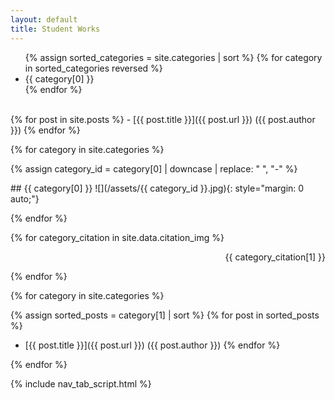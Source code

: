 ```yaml
---
layout: default
title: Student Works
---
```


<ul class="nav">
  {% assign sorted_categories = site.categories | sort %}
  {% for category in sorted_categories reversed %}
    <li class="nav_item">
      <a class="nav_link tab_link" onclick="open_tab(event, '{{ category[0] | downcase |  replace: " ", "-" }}')">{{ category[0] }}</a>
    </li>
  {% endfor %}
</ul>

<div id="all-posts" class="tab_content" markdown="1">
  <br>
  {% for post in site.posts %}
  -  [{{ post.title }}]({{ post.url }}) ({{ post.author }})
  {% endfor %}
</div>

{% for category in site.categories %}

{% assign category_id = category[0] | downcase |  replace: " ", "-" %}

<div id="{{ category_id }}" class="tab_content" markdown="1">
##  {{ category[0] }}
![](/assets/{{ category_id }}.jpg){: style="margin: 0 auto;"}
</div>

{% endfor %}

{% for category_citation in site.data.citation_img %}

<div id="{{ category_citation[0] }}" class="tab_content" style="text-align: right;" markdown="1">
{{ category_citation[1] }}
</div>

{% endfor %}

{% for category in site.categories %}

{% assign sorted_posts = category[1] | sort %}
{% for post in sorted_posts %}
-  [{{ post.title }}]({{ post.url }}) ({{ post.author }})
{% endfor %}

</div>

{% endfor %}




{% include nav_tab_script.html %}
